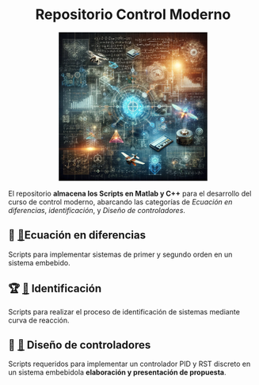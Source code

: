 
<h1 align="center">Repositorio Control Moderno</h1>

<p align="center">
<img src="./Logos/Control.webp" height="300">
</p>


El repositorio **almacena los Scripts en Matlab y C++** para el desarrollo del curso de control moderno, abarcando las categorías de *Ecuación en diferencias*, *identificación*, y *Diseño de controladores*.


## 📝 [📂](./EcuacionesDiferencias/)Ecuación en diferencias

Scripts para implementar sistemas de primer y segundo orden en un sistema embebido.

## 🏆 [📂](./MatlabFilesIdentification/) Identificación
Scripts para realizar el proceso de identificación de sistemas mediante curva de reacción.

## 📄 [📂](./Diseño%20de%20controladores/) Diseño de controladores

Scripts requeridos para implementar un controlador PID y RST discreto en un sistema embebidola **elaboración y presentación de propuesta**.



